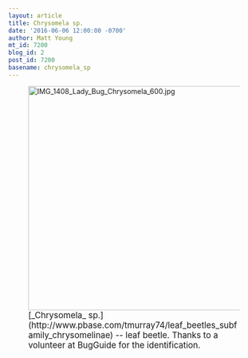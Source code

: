 ```yaml
---
layout: article
title: Chrysomela sp.
date: '2016-06-06 12:00:00 -0700'
author: Matt Young
mt_id: 7200
blog_id: 2
post_id: 7200
basename: chrysomela_sp
---
```

<figure>
<img src="http://pandasthumb.org/archives/2016/06/01/IMG_1408_Lady_Bug_Chrysomela_600.jpg" alt="IMG_1408_Lady_Bug_Chrysomela_600.jpg" width="600" height="450" />
<figcaption markdown="span">
<big>[_Chrysomela_ sp.](http://www.pbase.com/tmurray74/leaf_beetles_subfamily_chrysomelinae) -- leaf beetle. Thanks to a volunteer at BugGuide for the identification.</big>

</figcaption>
</figure>
